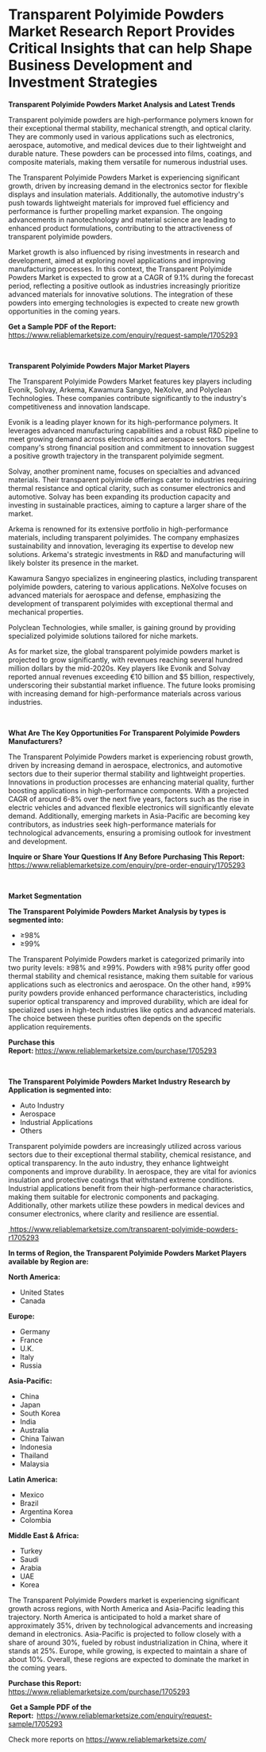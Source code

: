 <p><h1>Transparent Polyimide Powders Market Research Report Provides Critical Insights that can help Shape Business Development and Investment Strategies</h1></p><p><strong>Transparent Polyimide Powders Market Analysis and Latest Trends</strong></p>
<p><p>Transparent polyimide powders are high-performance polymers known for their exceptional thermal stability, mechanical strength, and optical clarity. They are commonly used in various applications such as electronics, aerospace, automotive, and medical devices due to their lightweight and durable nature. These powders can be processed into films, coatings, and composite materials, making them versatile for numerous industrial uses.</p><p>The Transparent Polyimide Powders Market is experiencing significant growth, driven by increasing demand in the electronics sector for flexible displays and insulation materials. Additionally, the automotive industry's push towards lightweight materials for improved fuel efficiency and performance is further propelling market expansion. The ongoing advancements in nanotechnology and material science are leading to enhanced product formulations, contributing to the attractiveness of transparent polyimide powders.</p><p>Market growth is also influenced by rising investments in research and development, aimed at exploring novel applications and improving manufacturing processes. In this context, the Transparent Polyimide Powders Market is expected to grow at a CAGR of 9.1% during the forecast period, reflecting a positive outlook as industries increasingly prioritize advanced materials for innovative solutions. The integration of these powders into emerging technologies is expected to create new growth opportunities in the coming years.</p></p>
<p><strong>Get a Sample PDF of the Report:&nbsp;</strong> <a href="https://www.reliablemarketsize.com/enquiry/request-sample/1705293?utm_campaign=3099&utm_medium=2&utm_source=Github&utm_content=ia&utm_term=27032025&utm_id=transparent-polyimide-powders">https://www.reliablemarketsize.com/enquiry/request-sample/1705293</a></p>
<p>&nbsp;</p>
<p><strong>Transparent Polyimide Powders Major Market Players</strong></p>
<p><p>The Transparent Polyimide Powders Market features key players including Evonik, Solvay, Arkema, Kawamura Sangyo, NeXolve, and Polyclean Technologies. These companies contribute significantly to the industry's competitiveness and innovation landscape.</p><p>Evonik is a leading player known for its high-performance polymers. It leverages advanced manufacturing capabilities and a robust R&D pipeline to meet growing demand across electronics and aerospace sectors. The company's strong financial position and commitment to innovation suggest a positive growth trajectory in the transparent polyimide segment.</p><p>Solvay, another prominent name, focuses on specialties and advanced materials. Their transparent polyimide offerings cater to industries requiring thermal resistance and optical clarity, such as consumer electronics and automotive. Solvay has been expanding its production capacity and investing in sustainable practices, aiming to capture a larger share of the market.</p><p>Arkema is renowned for its extensive portfolio in high-performance materials, including transparent polyimides. The company emphasizes sustainability and innovation, leveraging its expertise to develop new solutions. Arkema's strategic investments in R&D and manufacturing will likely bolster its presence in the market.</p><p>Kawamura Sangyo specializes in engineering plastics, including transparent polyimide powders, catering to various applications. NeXolve focuses on advanced materials for aerospace and defense, emphasizing the development of transparent polyimides with exceptional thermal and mechanical properties.</p><p>Polyclean Technologies, while smaller, is gaining ground by providing specialized polyimide solutions tailored for niche markets. </p><p>As for market size, the global transparent polyimide powders market is projected to grow significantly, with revenues reaching several hundred million dollars by the mid-2020s. Key players like Evonik and Solvay reported annual revenues exceeding €10 billion and $5 billion, respectively, underscoring their substantial market influence. The future looks promising with increasing demand for high-performance materials across various industries.</p></p>
<p>&nbsp;</p>
<p><strong>What Are The Key Opportunities For Transparent Polyimide Powders Manufacturers?</strong></p>
<p><p>The Transparent Polyimide Powders market is experiencing robust growth, driven by increasing demand in aerospace, electronics, and automotive sectors due to their superior thermal stability and lightweight properties. Innovations in production processes are enhancing material quality, further boosting applications in high-performance components. With a projected CAGR of around 6-8% over the next five years, factors such as the rise in electric vehicles and advanced flexible electronics will significantly elevate demand. Additionally, emerging markets in Asia-Pacific are becoming key contributors, as industries seek high-performance materials for technological advancements, ensuring a promising outlook for investment and development.</p></p>
<p><strong>Inquire or Share Your Questions If Any Before Purchasing This Report:</strong> <a href="https://www.reliablemarketsize.com/enquiry/pre-order-enquiry/1705293?utm_campaign=3099&utm_medium=2&utm_source=Github&utm_content=ia&utm_term=27032025&utm_id=transparent-polyimide-powders">https://www.reliablemarketsize.com/enquiry/pre-order-enquiry/1705293</a></p>
<p>&nbsp;</p>
<p><strong>Market Segmentation</strong></p>
<p><strong>The Transparent Polyimide Powders Market Analysis by types is segmented into:</strong></p>
<p><ul><li>≥98%</li><li>≥99%</li></ul></p>
<p><p>The Transparent Polyimide Powders market is categorized primarily into two purity levels: ≥98% and ≥99%. Powders with ≥98% purity offer good thermal stability and chemical resistance, making them suitable for various applications such as electronics and aerospace. On the other hand, ≥99% purity powders provide enhanced performance characteristics, including superior optical transparency and improved durability, which are ideal for specialized uses in high-tech industries like optics and advanced materials. The choice between these purities often depends on the specific application requirements.</p></p>
<p><strong>Purchase this Report:&nbsp;</strong><a href="https://www.reliablemarketsize.com/purchase/1705293?utm_campaign=3099&utm_medium=2&utm_source=Github&utm_content=ia&utm_term=27032025&utm_id=transparent-polyimide-powders">https://www.reliablemarketsize.com/purchase/1705293</a></p>
<p>&nbsp;</p>
<p><strong>The Transparent Polyimide Powders Market Industry Research by Application is segmented into:</strong></p>
<p><ul><li>Auto Industry</li><li>Aerospace</li><li>Industrial Applications</li><li>Others</li></ul></p>
<p><p>Transparent polyimide powders are increasingly utilized across various sectors due to their exceptional thermal stability, chemical resistance, and optical transparency. In the auto industry, they enhance lightweight components and improve durability. In aerospace, they are vital for avionics insulation and protective coatings that withstand extreme conditions. Industrial applications benefit from their high-performance characteristics, making them suitable for electronic components and packaging. Additionally, other markets utilize these powders in medical devices and consumer electronics, where clarity and resilience are essential.</p></p>
<p><a href="https://www.reliablemarketsize.com/transparent-polyimide-powders-r1705293?utm_campaign=3099&utm_medium=2&utm_source=Github&utm_content=ia&utm_term=27032025&utm_id=transparent-polyimide-powders">&nbsp;https://www.reliablemarketsize.com/transparent-polyimide-powders-r1705293</a></p>
<p><strong>In terms of Region, the Transparent Polyimide Powders Market Players available by Region are:</strong></p>
<p>
    <p> <strong> North America: </strong>
        <ul>
            <li>United States</li>
            <li>Canada</li>
        </ul>
        </p> 
    <p> <strong> Europe: </strong>
        <ul>
            <li>Germany</li>
            <li>France</li>
            <li>U.K.</li>
            <li>Italy</li>
            <li>Russia</li>
        </ul>
        </p> 
    <p> <strong> Asia-Pacific: </strong>
        <ul>
            <li>China</li>
            <li>Japan</li>
            <li>South Korea</li>
            <li>India</li>
            <li>Australia</li>
            <li>China Taiwan</li>
            <li>Indonesia</li>
            <li>Thailand</li>
            <li>Malaysia</li>
        </ul>
        </p> 
    <p> <strong> Latin America: </strong>
        <ul>
            <li>Mexico</li>
            <li>Brazil</li>
            <li>Argentina Korea</li>
            <li>Colombia</li>
        </ul>
        </p> 
    <p> <strong> Middle East & Africa: </strong>
        <ul>
            <li>Turkey</li>
            <li>Saudi</li>
            <li>Arabia</li>
            <li>UAE</li>
            <li>Korea</li>
        </ul>
    </p>
    </p>
<p><p>The Transparent Polyimide Powders market is experiencing significant growth across regions, with North America and Asia-Pacific leading this trajectory. North America is anticipated to hold a market share of approximately 35%, driven by technological advancements and increasing demand in electronics. Asia-Pacific is projected to follow closely with a share of around 30%, fueled by robust industrialization in China, where it stands at 25%. Europe, while growing, is expected to maintain a share of about 10%. Overall, these regions are expected to dominate the market in the coming years.</p></p>
<p><strong>Purchase this Report: </strong><a href="https://www.reliablemarketsize.com/purchase/1705293?utm_campaign=3099&utm_medium=2&utm_source=Github&utm_content=ia&utm_term=27032025&utm_id=transparent-polyimide-powders">https://www.reliablemarketsize.com/purchase/1705293</a></p>
<p>&nbsp;<strong>Get a Sample PDF of the Report:&nbsp;&nbsp;</strong><a href="https://www.reliablemarketsize.com/enquiry/request-sample/1705293?utm_campaign=3099&utm_medium=2&utm_source=Github&utm_content=ia&utm_term=27032025&utm_id=transparent-polyimide-powders">https://www.reliablemarketsize.com/enquiry/request-sample/1705293</a></p>
<p><strong></strong></p>
<p>Check more reports on <a href="https://www.reliablemarketsize.com/?utm_campaign=3099&utm_medium=2&utm_source=Github&utm_content=ia&utm_term=27032025&utm_id=transparent-polyimide-powders">https://www.reliablemarketsize.com/</a></p>